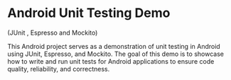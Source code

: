 # Android Unit Testing Demo 
(JUnit , Espresso and Mockito)

This Android project serves as a demonstration of unit testing in Android using JUnit, Espresso, and Mockito. 
The goal of this demo is to showcase how to write and run unit tests for Android applications to ensure code quality, reliability, and correctness.
